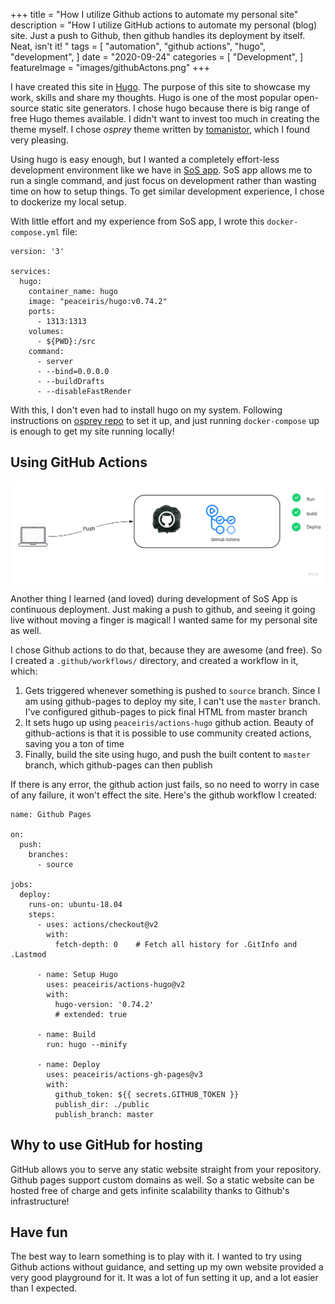 +++
title = "How I utilize Github actions to automate my personal site"
description = "How I utilize GitHub actions to automate my personal (blog) site. Just a push to Github, then github handles its deployment by itself. Neat, isn't it! "
tags = [
    "automation",
    "github actions",
    "hugo",
    "development",
]
date = "2020-09-24"
categories = [
    "Development",
]
featureImage = "images/githubActons.png"
+++

I have created this site in [Hugo](https://gohugo.io/). The purpose of this site
to showcase my work, skills and share my thoughts. Hugo is one of the most
popular open-source static site generators. I chose hugo because there is big
range of free Hugo themes available. I didn't want to invest too much in
creating the theme myself. I chose *osprey* theme written by
[tomanistor](https://github.com/tomanistor/osprey), which I found very pleasing.

Using hugo is easy enough, but I wanted a completely effort-less development
environment like we have in [SoS app](https://github.com/sosinc/sos-app). SoS
app allows me to run a single command, and just focus on development rather than
wasting time on how to setup things. To get similar development experience, I
chose to dockerize my local setup.


With little effort and my experience from SoS app, I wrote this
`docker-compose.yml` file:

```
version: '3'

services:
  hugo:
    container_name: hugo
    image: "peaceiris/hugo:v0.74.2"
    ports:
      - 1313:1313
    volumes:
      - ${PWD}:/src
    command:
      - server
      - --bind=0.0.0.0
      - --buildDrafts
      - --disableFastRender
```

With this, I don't even had to install hugo on my system. Following instructions
on [osprey repo](https://github.com/tomanistor/osprey/) to set it up, and just
running `docker-compose` up is enough to get my site running locally!

## Using GitHub Actions

![GitHub Actions](/images/blog/githubActions2.jpg)

Another thing I learned (and loved) during development of SoS App is continuous
deployment. Just making a push to github, and seeing it going live without
moving a finger is magical! I wanted same for my personal site as well.

I chose Github actions to do that, because they are awesome (and free). So I
created a `.github/workflows/` directory, and created a workflow in it, which:

1. Gets triggered whenever something is pushed to `source` branch. Since I am
  using github-pages to deploy my site, I can't use the `master` branch. I've
  configured github-pages to pick final HTML from master branch
2. It sets hugo up using `peaceiris/actions-hugo` github action. Beauty of
 github-actions is that it is possible to use community created actions, saving
 you a ton of time
3. Finally, build the site using hugo, and push the built content to `master`
   branch, which github-pages can then publish

If there is any error, the github action just fails, so no need to worry in case
of any failure, it won't effect the site. Here's the github workflow I created:

```
name: Github Pages

on:
  push:
    branches:
      - source

jobs:
  deploy:
    runs-on: ubuntu-18.04
    steps:
      - uses: actions/checkout@v2
        with:
          fetch-depth: 0    # Fetch all history for .GitInfo and .Lastmod

      - name: Setup Hugo
        uses: peaceiris/actions-hugo@v2
        with:
          hugo-version: '0.74.2'
          # extended: true

      - name: Build
        run: hugo --minify

      - name: Deploy
        uses: peaceiris/actions-gh-pages@v3
        with:
          github_token: ${{ secrets.GITHUB_TOKEN }}
          publish_dir: ./public
          publish_branch: master
```

## Why to use GitHub for hosting

GitHub allows you to serve any static website straight from your repository.
Github pages support custom domains as well. So a static website can be hosted
free of charge and gets infinite scalability thanks to Github's infrastructure!

##  Have fun

The best way to learn something is to play with it. I wanted to try using Github
actions without guidance, and setting up my own website provided a very good
playground for it. It was a lot of fun setting it up, and a lot easier than I
expected.
